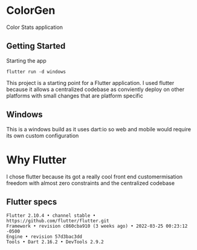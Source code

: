 # ColorGen
Color Stats application

## Getting Started

Starting the app
```
flutter run -d windows
```

This project is a starting point for a Flutter application. I used flutter because it allows a centralized codebase as conviently deploy on other platforms with small changes that are platform specific

## Windows
This is a windows build as it uses dart:io so web and mobile would require its own custom configuration

# Why Flutter
I chose flutter because its got a really cool front end customermisation freedom with almost zero constraints and the centralized codebase

## Flutter specs
```
Flutter 2.10.4 • channel stable • https://github.com/flutter/flutter.git
Framework • revision c860cba910 (3 weeks ago) • 2022-03-25 00:23:12 -0500
Engine • revision 57d3bac3dd
Tools • Dart 2.16.2 • DevTools 2.9.2
```


